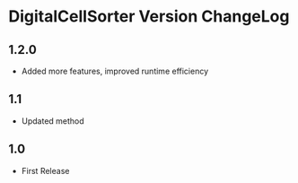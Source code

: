 #  DigitalCellSorter Version ChangeLog
## 1.2.0
* Added more features, improved runtime efficiency

## 1.1
* Updated method

## 1.0
* First Release
